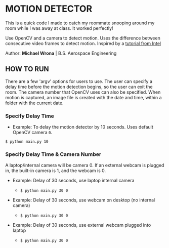 # MOTION DETECTOR  

This is a quick code I made to catch my roommate snooping around my room while I was away at class. It worked perfectly!

Use OpenCV and a camera to detect motion.
Uses the difference between consecutive video frames to detect motion. Inspired by a [tutorial from Intel](https://software.intel.com/en-us/node/754940)

Author: **Michael Wrona** | B.S. Aerospace Engineering


## HOW TO RUN

There are a few 'argv' options for users to use. The user can specify a delay time before the motion detection begins, so the user can exit the room. The camera number that OpenCV uses can also be specified. When motion is captured, an image file is created with the date and time, within a folder with the current date.

### Specify Delay Time
* Example: To delay the motion detector by 10 seconds. Uses default OpenCV camera `0`.

`$ python main.py 10`

### Specify Delay Time & Camera Number

A laptop/internal camera will be camera 0. If an external webcam is plugged in, the built-in camera is 1, and the webcam is 0.

* Example: Delay of 30 seconds, use laptop internal camera
    * `$ python main.py 30 0`

* Example: Delay of 30 seconds, use webcam on desktop (no internal camera)
    * `$ python main.py 30 0`

* Example: Delay of 30 seconds, use external webcam plugged into laptop
    * `$ python main.py 30 0`
